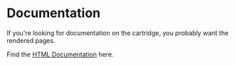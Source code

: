
# Documentation

If you're looking for documentation on the cartridge, you probably want
the rendered pages.

Find  the [HTML Documentation](https://jones-gareth.github.io/OraRdKitCart/index.html) here.
